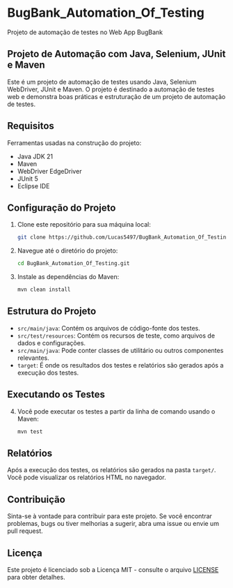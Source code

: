 # BugBank_Automation_Of_Testing
Projeto de automação de testes no Web App BugBank
## Projeto de Automação com Java, Selenium, JUnit e Maven

Este é um projeto de automação de testes usando Java, Selenium WebDriver, JUnit e Maven. O projeto é destinado a automação de testes web e demonstra boas práticas e estruturação de um projeto de automação de testes.

## Requisitos

Ferramentas usadas na construção do projeto:

- Java JDK 21
- Maven
- WebDriver EdgeDriver
- JUnit 5
- Eclipse IDE

## Configuração do Projeto

1. Clone este repositório para sua máquina local:

   ```bash
   git clone https://github.com/Lucas5497/BugBank_Automation_Of_Testing.git

2. Navegue até o diretório do projeto:
   
   ```bash
   cd BugBank_Automation_Of_Testing.git

3. Instale as dependências do Maven:
   
   ```bash
   mvn clean install
   
## Estrutura do Projeto

- `src/main/java`: Contém os arquivos de código-fonte dos testes.
- `src/test/resources`: Contém os recursos de teste, como arquivos de dados e configurações.
- `src/main/java`: Pode conter classes de utilitário ou outros componentes relevantes.
- `target`: É onde os resultados dos testes e relatórios são gerados após a execução dos testes.

## Executando os Testes

4. Você pode executar os testes a partir da linha de comando usando o Maven:

   ```bash
   mvn test
   
## Relatórios

Após a execução dos testes, os relatórios são gerados na pasta `target/`. Você pode visualizar os relatórios HTML no navegador.

## Contribuição

Sinta-se à vontade para contribuir para este projeto. Se você encontrar problemas, bugs ou tiver melhorias a sugerir, abra uma issue ou envie um pull request.

## Licença

Este projeto é licenciado sob a Licença MIT - consulte o arquivo [LICENSE](LICENSE) para obter detalhes.

